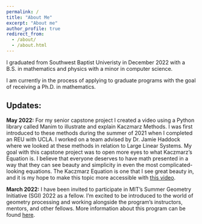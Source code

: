 ```yaml
---
permalink: /
title: "About Me"
excerpt: "About me"
author_profile: true
redirect_from: 
  - /about/
  - /about.html
---
```

I graduated from Southwest Baptist Univeristy in December 2022 with a B.S. in mathematics and physics with a minor in computer science. 

I am currently in the process of applying to graduate programs with the goal of receiving a Ph.D. in mathematics. 

## Updates:

**May 2022:** For my senior capstone project I created a video using a Python library called Manim to illustrate and explain Kaczmarz Methods. I was first introduced to these methods during the summer of 2021 when I completed an REU with UCLA. I worked on a team advised by Dr. Jamie Haddock where we looked at these methods in relation to Large Linear Systems. My goal with this capstone project was to open more eyes to what Kaczmarz’s Equation is. I believe that everyone deserves to have math presented in a way that they can see beauty and simplicity in even the most complicated-looking equations. The Kaczmarz Equation is one that I see great beauty in, and it is my hope to make this topic more accessible with [this video](https://www.youtube.com/watch?v=SclGSdwB7M4&t=174s).

**March 2022:** I have been invited to participate in MIT’s Summer Geometry Initiative (SGI) 2022 as a fellow. I’m excited to be introduced to the world of geometry processing and working alongside the program’s instructors, mentors, and other fellows. More information about this program can be found [here](https://sgi.mit.edu/sgi-2022).
